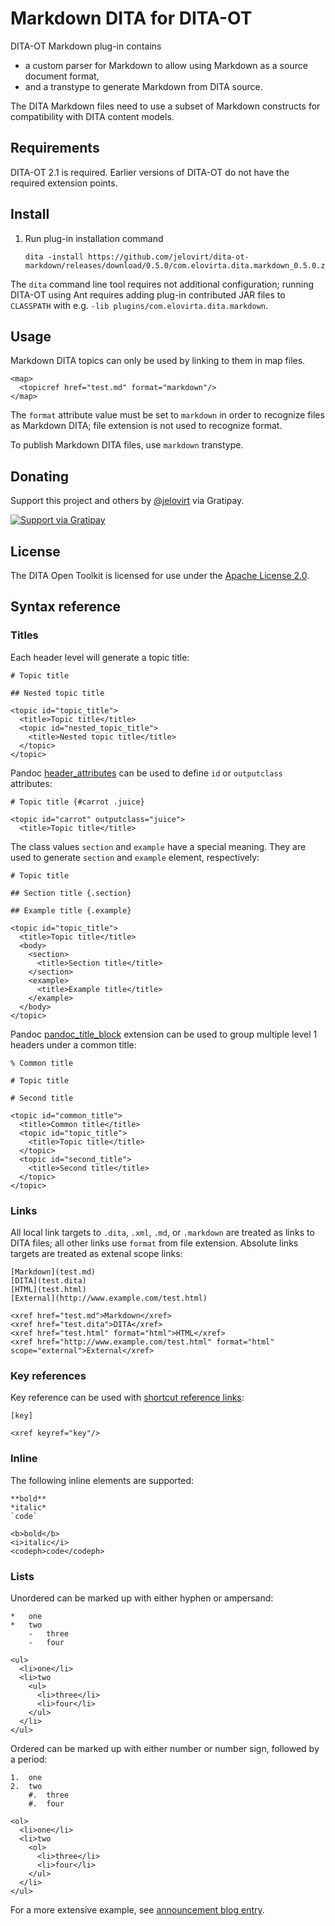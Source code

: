Markdown DITA for DITA-OT 
=========================

DITA-OT Markdown plug-in contains

-   a custom parser for Markdown to allow using
    Markdown as a source document format,
-   and a transtype to generate Markdown from DITA source.

The DITA Markdown files need to use a subset of Markdown constructs for
compatibility with DITA content models.

Requirements
------------

DITA-OT 2.1 is required. Earlier versions of DITA-OT do not have the
required extension points.

Install
-------

1.  Run plug-in installation command

    ~~~~ {.sh}
    dita -install https://github.com/jelovirt/dita-ot-markdown/releases/download/0.5.0/com.elovirta.dita.markdown_0.5.0.zip
    ~~~~

The `dita` command line tool requires not additional configuration;
running DITA-OT using Ant requires adding plug-in contributed JAR files
to `CLASSPATH` with e.g. `-lib plugins/com.elovirta.dita.markdown`.

Usage
-----

Markdown DITA topics can only be used by linking to them in map files.

~~~~ {.xml}
<map>
  <topicref href="test.md" format="markdown"/>
</map>
~~~~

The `format` attribute value must be set to `markdown` in order to
recognize files as Markdown DITA; file extension is not used to
recognize format.

To publish Markdown DITA files, use `markdown` transtype.

Donating
--------

Support this project and others by [@jelovirt](https://github.com/jelovirt) via Gratipay.

[![Support via Gratipay](https://cdn.rawgit.com/gratipay/gratipay-badge/2.3.0/dist/gratipay.png)](https://gratipay.com/jelovirt/)

License
-------

The DITA Open Toolkit is licensed for use under the [Apache License 2.0](http://www.apache.org/licenses/LICENSE-2.0).

Syntax reference
----------------

### Titles

Each header level will generate a topic title:

~~~~ {.markdown}
# Topic title

## Nested topic title
~~~~

~~~~ {.xml}
<topic id="topic_title">
  <title>Topic title</title>
  <topic id="nested_topic_title">
    <title>Nested topic title</title>
  </topic>
</topic>
~~~~

Pandoc
[header\_attributes](http://johnmacfarlane.net/pandoc/demo/example9/pandocs-markdown.html#extension-header_attributes)
can be used to define `id` or `outputclass` attributes:

~~~~ {.markdown}
# Topic title {#carrot .juice}
~~~~

~~~~ {.xml}
<topic id="carrot" outputclass="juice">
  <title>Topic title</title>
~~~~

The class values `section` and `example` have a special meaning. They
are used to generate `section` and `example` element, respectively:

~~~~ {.markdown}
# Topic title

## Section title {.section}

## Example title {.example}
~~~~

~~~~ {.xml}
<topic id="topic_title">
  <title>Topic title</title>
  <body>
    <section>
      <title>Section title</title>
    </section>
    <example>
      <title>Example title</title>
    </example>
  </body>
</topic>
~~~~

Pandoc
[pandoc\_title\_block](http://johnmacfarlane.net/pandoc/demo/example9/pandocs-markdown.html#extension-pandoc_title_block)
extension can be used to group multiple level 1 headers under a common
title:

~~~~ {.markdown}
% Common title

# Topic title

# Second title
~~~~

~~~~ {.xml}
<topic id="common_title">
  <title>Common title</title>
  <topic id="topic_title">
    <title>Topic title</title>
  </topic>
  <topic id="second_title">
    <title>Second title</title>
  </topic>
</topic>
~~~~

### Links

All local link targets to `.dita`, `.xml`, `.md`, or `.markdown` are
treated as links to DITA files; all other links use `format` from file
extension. Absolute links targets are treated as extenal scope links:

~~~~ {.markdown}
[Markdown](test.md)
[DITA](test.dita)
[HTML](test.html)
[External](http://www.example.com/test.html)
~~~~

~~~~ {.xml}
<xref href="test.md">Markdown</xref>
<xref href="test.dita">DITA</xref>
<xref href="test.html" format="html">HTML</xref>
<xref href="http://www.example.com/test.html" format="html" scope="external">External</xref>
~~~~

### Key references

Key reference can be used with [shortcut reference
links](http://spec.commonmark.org/0.17/#shortcut-reference-link):

~~~~ {.markdown}
[key]
~~~~

~~~~ {.xml}
<xref keyref="key"/>
~~~~

### Inline

The following inline elements are supported:

~~~~ {.markdown}
**bold**
*italic*
`code`
~~~~

~~~~ {.xml}
<b>bold</b>
<i>italic</i>
<codeph>code</codeph>
~~~~

### Lists

Unordered can be marked up with either hyphen or ampersand:

~~~~ {.markdown}
*   one
*   two
    -   three
    -   four
~~~~

~~~~ {.xml}
<ul>
  <li>one</li>
  <li>two
    <ul>
      <li>three</li>
      <li>four</li>
    </ul>
  </li>
</ul>
~~~~

Ordered can be marked up with either number or number sign, followed by
a period:

~~~~ {.markdown}
1.  one
2.  two
    #.  three
    #.  four
~~~~

~~~~ {.xml}
<ol>
  <li>one</li>
  <li>two
    <ol>
      <li>three</li>
      <li>four</li>
    </ul>
  </li>
</ul>
~~~~

For a more extensive example, see [announcement blog entry](http://jelovirt.github.io/2015/02/06/dita-markdown.html).
